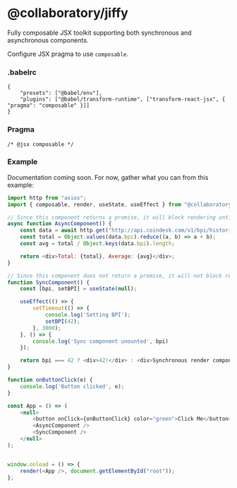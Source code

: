 # @collaboratory/jiffy
Fully composable JSX toolkit supporting both synchronous and asynchronous components.

Configure JSX pragma to use `composable`.

### .babelrc
```
{
	"presets": ["@babel/env"],
	"plugins": ["@babel/transform-runtime", ["transform-react-jsx", { "pragma": "composable" }]]
}
```

### Pragma
```
/* @jsx composable */
```

### Example
Documentation coming soon. For now, gather what you can from this example:
```js
import http from "axios";
import { composable, render, useState, useEffect } from "@collaboratory/jiffy";

// Since this component returns a promise, it will block rendering until resolved
async function AsyncComponent() {
	const data = await http.get("http://api.coindesk.com/v1/bpi/historical/close.json").then(({data}) => data);
	const total = Object.values(data.bpi).reduce((a, b) => a + b);
	const avg = total / Object.keys(data.bpi).length;

	return <div>Total: {total}, Average: {avg}</div>;
}

// Since this component does not return a promise, it will not block rendering
function SyncComponent() {
	const [bpi, setBPI] = useState(null);

	useEffect(() => {
		setTimeout(() => {
			console.log('Setting BPI');
			setBPI(42);
		}, 3000);
	}, () => {
		console.log('Sync component unounted', bpi)
	});

	return bpi === 42 ? <div>42!</div> : <div>Synchronous render component</div>;
}

function onButtonClick(e) {
	console.log('Button clicked', e);
}

const App = () => (
	<null>
		<button onClick={onButtonClick} color="green">Click Me</button>
		<AsyncComponent />
		<SyncComponent />
	</null>
);


window.onload = () => {
	render(<App />, document.getElementById("root"));
};
```